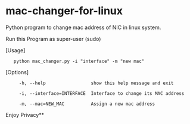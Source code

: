 # mac-changer-for-linux
Python program to change mac address of NIC in linux system.

Run this Program as super-user (sudo)

[Usage]
       
       python mac_changer.py -i "interface" -m "new mac"

[Options]
 
         -h, --help                 show this help message and exit
  
         -i, --interface=INTERFACE  Interface to change its MAC address
  
         -m, --mac=NEW_MAC          Assign a new mac address


Enjoy Privacy**
